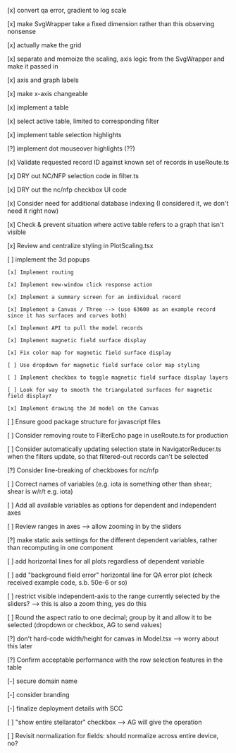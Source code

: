 [x] convert qa error, gradient to log scale

[x] make SvgWrapper take a fixed dimension rather than this observing nonsense

[x] actually make the grid

[x] separate and memoize the scaling, axis logic from the SvgWrapper and make it passed in

[x] axis and graph labels

[x] make x-axis changeable

[x] implement a table

[x] select active table, limited to corresponding filter

[x] implement table selection highlights

[?] implement dot mouseover highlights (??)

[x] Validate requested record ID against known set of records in useRoute.ts

[x] DRY out NC/NFP selection code in filter.ts

[x] DRY out the nc/nfp checkbox UI code

[x] Consider need for additional database indexing (I considered it, we don't need it right now)

[x] Check & prevent situation where active table refers to a graph that isn't visible

[x] Review and centralize styling in PlotScaling.tsx

[ ] implement the 3d popups

    [x] Implement routing

    [x] Implement new-window click response action

    [x] Implement a summary screen for an individual record

    [x] Implement a Canvas / Three --> (use 63600 as an example record since it has surfaces and curves both)

    [x] Implement API to pull the model records

    [x] Implement magnetic field surface display

    [x] Fix color map for magnetic field surface display
    
    [ ] Use dropdown for magnetic field surface color map styling

    [ ] Implement checkbox to toggle magnetic field surface display layers

    [ ] Look for way to smooth the triangulated surfaces for magnetic field display?

    [x] Implement drawing the 3d model on the Canvas

[ ] Ensure good package structure for javascript files

[ ] Consider removing route to FilterEcho page in useRoute.ts for production

[ ] Consider automatically updating selection state in NavigatorReducer.ts when the filters update, so that filtered-out records can't be selected

[?] Consider line-breaking of checkboxes for nc/nfp

[ ] Correct names of variables (e.g. iota is something other than shear; shear is w/r/t e.g. iota)

[ ] Add all available variables as options for dependent and independent axes

[ ] Review ranges in axes --> allow zooming in by the sliders

[?] make static axis settings for the different dependent variables, rather than recomputing in one component

[ ] add horizontal lines for all plots regardless of dependent variable

[ ] add "background field error" horizontal line for QA error plot (check received example code, s.b. 50e-6 or so)

[ ] restrict visible independent-axis to the range currently selected by the sliders? --> this is also a zoom thing, yes do this

[ ] Round the aspect ratio to one decimal; group by it and allow it to be selected (dropdown or checkbox, AG to send values)

[?] don't hard-code width/height for canvas in Model.tsx --> worry about this later

[?] Confirm acceptable performance with the row selection features in the table

[-] secure domain name

[-] consider branding

[-] finalize deployment details with SCC

[ ] "show entire stellarator" checkbox --> AG will give the operation

[ ] Revisit normalization for fields: should normalize across entire device, no?

